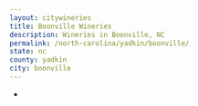 ```yaml
---
layout: citywineries
title: Boonville Wineries
description: Wineries in Boonville, NC
permalink: /north-carolina/yadkin/boonville/
state: nc
county: yadkin
city: boonville
---
```

-
